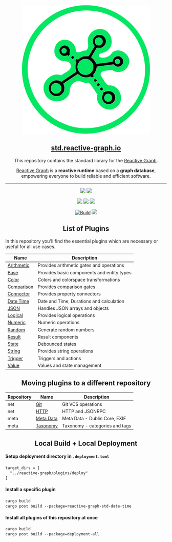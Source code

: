 <div align="center">
  <a href="https://www,reactive-graph.io/"><img src="https://raw.githubusercontent.com/reactive-graph/design/main/public/logo/rendered/malachite/reactive-graph-400x400.png" alt="Reactive Graph"></a>
</div>

<h2 align="center">
    <a href="https://std.reactive-graph.io/">std.reactive-graph.io</a>
</h2>

<p align="center">
This repository contains the standard library for the <a href="https://github.com/reactive-graph/reactive-graph">Reactive Graph</a>.
</p>

<p align="center">
  <a href="https://github.com/reactive-graph/reactive-graph">Reactive Graph</a> is a <b>reactive runtime</b> based on a <b>graph database</b>, empowering everyone to build reliable and efficient software.
</p>

<hr>

<div align="center" style="text-align: center">

[<img src="https://img.shields.io/badge/book-master-yellow">](https://docs.reactive-graph.io/book/)
[<img src="https://img.shields.io/badge/api-master-yellow">](https://docs.reactive-graph.io/docs/)

[<img src="https://img.shields.io/badge/Language-Rust-brightgreen">](https://www.rust-lang.org/)
[<img src="https://img.shields.io/badge/Platforms-Linux%20%26%20Windows-brightgreen">]()
[<img src="https://img.shields.io/github/license/reactive-graph/std">](https://github.com/reactive-graph/std/blob/main/LICENSE)

[![Build](https://github.com/reactive-graph/std/actions/workflows/rust.yml/badge.svg)](https://github.com/reactive-graph/std/actions/workflows/rust.yml)
[<img src="https://img.shields.io/discord/698219248954376256?logo=discord">](https://discord.com/invite/acUW8k7)

</div>


<h2 align="center" style="text-align: center;">List of Plugins</h2>

In this repository you'll find the essential plugins which are necessary or useful for all use cases.

| Name                                         | Description                                |
|----------------------------------------------|--------------------------------------------|
| [Arithmetic](./plugins/arithmetic/README.md) | Provides arithmetic gates and operations   |
| [Base](./plugins/base/README.md)             | Provides basic components and entity types |
| [Color](./plugins/color/README.md)           | Colors and colorspace transformations      |
| [Comparison](./plugins/comparison/README.md) | Provides comparison gates                  |
| [Connector](./plugins/connector/README.md)   | Provides property connectors               |
| [Date Time](./plugins/date-time/README.md)   | Date and Time, Durations and calculation   |
| [JSON](./plugins/json/README.md)             | Handles JSON arrays and objects            |
| [Logical](./plugins/logical/README.md)       | Provides logical operations                |
| [Numeric](./plugins/numeric/README.md)       | Numeric operations                         |
| [Random](./plugins/random/README.md)         | Generate random numbers                    |
| [Result](./plugins/result/README.md)         | Result components                          |
| [State](./plugins/state/README.md)           | Debounced states                           |
| [String](./plugins/string/README.md)         | Provides string operations                 |
| [Trigger](./plugins/trigger/README.md)       | Triggers and actions                       |
| [Value](./plugins/value/README.md)           | Values and state management                |

<h2 align="center" style="text-align: center;">Moving plugins to a different repository</h2>

| Repository | Name                                      | Description                    |
|------------|-------------------------------------------|--------------------------------|
| net        | [Git](./plugins/git/README.md)            | Git VCS operations             |
| net        | [HTTP](./plugins/http/README.md)          | HTTP and JSONRPC               |
| meta       | [Meta Data](./plugins/metadata/README.md) | Meta Data - Dublin Core, EXIF  |
| meta       | [Taxonomy](./plugins/taxonomy/README.md)  | Taxonomy - categories and tags |

<h2 align="center" style="text-align: center;">Local Build + Local Deployment</h2>

#### Setup deployment directory in `.deployment.toml`

```shell
target_dirs = [
  "../reactive-graph/plugins/deploy"
]
```

#### Install a specific plugin

```shell
cargo build
cargo post build --package=reactive-graph-std-date-time
```

#### Install all plugins of this repository at once

```shell
cargo build
cargo post build --package=deployment-all
```
